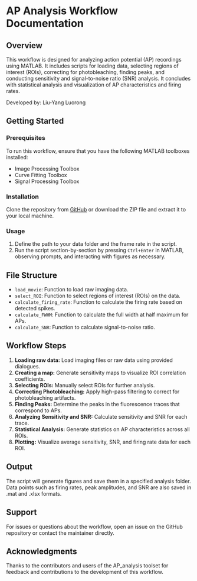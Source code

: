 # AP Analysis Workflow Documentation

## Overview

This workflow is designed for analyzing action potential (AP) recordings using MATLAB. It includes scripts for loading data, selecting regions of interest (ROIs), correcting for photobleaching, finding peaks, and conducting sensitivity and signal-to-noise ratio (SNR) analysis. It concludes with statistical analysis and visualization of AP characteristics and firing rates.

Developed by: Liu-Yang Luorong

## Getting Started

### Prerequisites

To run this workflow, ensure that you have the following MATLAB toolboxes installed:

- Image Processing Toolbox
- Curve Fitting Toolbox
- Signal Processing Toolbox

### Installation

Clone the repository from [GitHub](https://github.com/Luorong37/AP_analysis) or download the ZIP file and extract it to your local machine.

### Usage

1. Define the path to your data folder and the frame rate in the script.
2. Run the script section-by-section by pressing `Ctrl+Enter` in MATLAB, observing prompts, and interacting with figures as necessary.

## File Structure

- `load_movie`: Function to load raw imaging data.
- `select_ROI`: Function to select regions of interest (ROIs) on the data.
- `calculate_firing_rate`: Function to calculate the firing rate based on detected spikes.
- `calculate_FWHM`: Function to calculate the full width at half maximum for APs.
- `calculate_SNR`: Function to calculate signal-to-noise ratio.

## Workflow Steps

1. **Loading raw data:** Load imaging files or raw data using provided dialogues.
2. **Creating a map:** Generate sensitivity maps to visualize ROI correlation coefficients.
3. **Selecting ROIs:** Manually select ROIs for further analysis.
4. **Correcting Photobleaching:** Apply high-pass filtering to correct for photobleaching artifacts.
5. **Finding Peaks:** Determine the peaks in the fluorescence traces that correspond to APs.
6. **Analyzing Sensitivity and SNR:** Calculate sensitivity and SNR for each trace.
7. **Statistical Analysis:** Generate statistics on AP characteristics across all ROIs.
8. **Plotting:** Visualize average sensitivity, SNR, and firing rate data for each ROI.

## Output

The script will generate figures and save them in a specified analysis folder. Data points such as firing rates, peak amplitudes, and SNR are also saved in .mat and .xlsx formats.

## Support

For issues or questions about the workflow, open an issue on the GitHub repository or contact the maintainer directly.

## Acknowledgments

Thanks to the contributors and users of the AP_analysis toolset for feedback and contributions to the development of this workflow.

